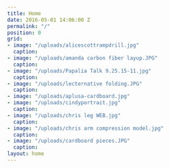 ```yaml
---
title: Home
date: 2016-05-01 14:06:00 Z
permalink: "/"
position: 0
grid:
- image: "/uploads/alicescottrampdrill.jpg"
  caption:
- image: "/uploads/amanda carbon fiber layup.JPG"
  caption:
- image: "/uploads/Papalia Talk 9.25.15-11.jpg"
  caption:
- image: "/uploads/lecternative folding.JPG"
  caption:
- image: "/uploads/aplusa-cardboard.jpg"
- image: "/uploads/cindyportrait.jpg"
  caption:
- image: "/uploads/chris leg WEB.jpg"
  caption:
- image: "/uploads/chris arm compression model.jpg"
  caption:
- image: "/uploads/cardboard pieces.JPG"
  caption:
layout: home
---
```

